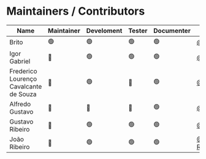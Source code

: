 # Maintainers / Contributors

Name| Maintainer     | Develoment | Tester         | Documenter     |Contato
---|----------------|-|----------------|----------------|---
Brito| :green_circle: | :green_circle:| :green_circle: |   :green_circle:| [@britodfbr](https://github.com/britodfbr)
Igor Gabriel| :red_circle:   | :green_circle:| :green_circle: |     :green_circle: | [@igorgabrielg](https://github.com/igorgabrielg)
Frederico Lourenço Cavalcante de Souza | :red_circle:   | :green_circle:| :red_circle:   | :green_circle:  | [@Fredvet00](https://github.com/Fredvet00)
Alfredo Gustavo | 🔴  | 🔴| 🔴 | :green_circle: |[@alfredogust](https://github.com/alfredogust)
Gustavo Ribeiro| :red_circle:   | :green_circle:| :green_circle: |  :green_circle: | [@Gustavo0121](https://github.com/Gustavo0121)
João Ribeiro| :red_circle:   | :green_circle:| :green_circle: |   :green_circle: | [@EVANGELISTA-RIBEIRO](https://github.com/EVANGELISTA-RIBEIRO)
